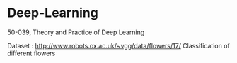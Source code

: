 # Deep-Learning
50-039, Theory and Practice of Deep Learning


Dataset : http://www.robots.ox.ac.uk/~vgg/data/flowers/17/
Classification of different flowers
